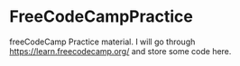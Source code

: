 # FreeCodeCampPractice
freeCodeCamp Practice material. I will go through https://learn.freecodecamp.org/ and store some code here.
